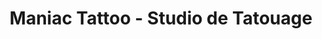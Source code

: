 ---
title: "Maniac Tattoo - Studio de Tatouage"
url: /saint-germain-en-laye/maniac-tattoo-studio-de-tatouage/
shop: Tattoo
---